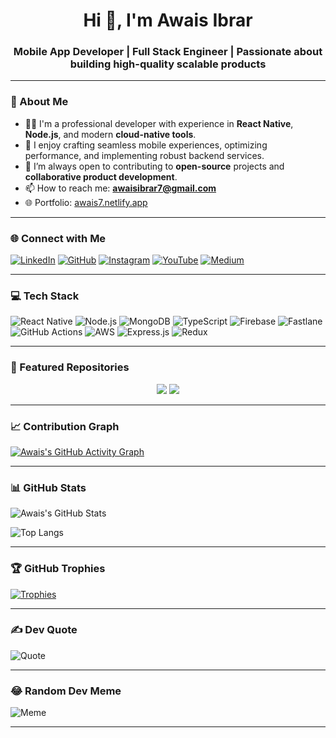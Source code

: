 <h1 align="center">Hi 👋, I'm Awais Ibrar</h1>
<h3 align="center">Mobile App Developer | Full Stack Engineer | Passionate about building high-quality scalable products</h3>

---

### 💫 About Me

- 👨‍💻 I'm a professional developer with experience in **React Native**, **Node.js**, and modern **cloud-native tools**.
- 🚀 I enjoy crafting seamless mobile experiences, optimizing performance, and implementing robust backend services.
- 🤝 I’m always open to contributing to **open-source** projects and **collaborative product development**.
- 📫 How to reach me: **awaisibrar7@gmail.com**
- 🌐 Portfolio: [awais7.netlify.app](https://awais7.netlify.app)

---

### 🌐 Connect with Me

[![LinkedIn](https://img.shields.io/badge/LinkedIn-0077B5?logo=linkedin&logoColor=white)](https://www.linkedin.com/in/awaisibrar)
[![GitHub](https://img.shields.io/badge/GitHub-000?logo=github&logoColor=white)](https://github.com/awais7)
[![Instagram](https://img.shields.io/badge/Instagram-E4405F?logo=instagram&logoColor=white)](https://www.instagram.com/iamawais7/)
[![YouTube](https://img.shields.io/badge/YouTube-Subscribe-red?logo=youtube&logoColor=white)](https://www.youtube.com/channel/UCrnIStPcN1X_FE3dsWRSvKA)
[![Medium](https://img.shields.io/badge/Medium-000?logo=medium&logoColor=white)](https://medium.com/@awais.ibrar7)

---

### 💻 Tech Stack

![React Native](https://img.shields.io/badge/React_Native-20232A?logo=react&logoColor=61DAFB)
![Node.js](https://img.shields.io/badge/Node.js-339933?logo=node.js&logoColor=white)
![MongoDB](https://img.shields.io/badge/MongoDB-4EA94B?logo=mongodb&logoColor=white)
![TypeScript](https://img.shields.io/badge/TypeScript-007ACC?logo=typescript&logoColor=white)
![Firebase](https://img.shields.io/badge/Firebase-FFCA28?logo=firebase&logoColor=white)
![Fastlane](https://img.shields.io/badge/Fastlane-E24329?logo=fastlane&logoColor=white)
![GitHub Actions](https://img.shields.io/badge/GitHub_Actions-2088FF?logo=github-actions&logoColor=white)
![AWS](https://img.shields.io/badge/AWS-232F3E?logo=amazon-aws&logoColor=white)
![Express.js](https://img.shields.io/badge/Express.js-000000?logo=express&logoColor=white)
![Redux](https://img.shields.io/badge/Redux-764ABC?logo=redux&logoColor=white)

---

### 📂 Featured Repositories

<p align="center">
  <a href="https://github.com/awais7/your-project-1"><img src="https://github-readme-stats.vercel.app/api/pin/?username=awais7&repo=your-project-1&theme=tokyonight" /></a>
  <a href="https://github.com/awais7/your-project-2"><img src="https://github-readme-stats.vercel.app/api/pin/?username=awais7&repo=your-project-2&theme=tokyonight" /></a>
</p>

---

### 📈 Contribution Graph

[![Awais's GitHub Activity Graph](https://github-readme-activity-graph.cyclic.app/graph?username=awais7&theme=tokyo-night)](https://github.com/ashutosh00710/github-readme-activity-graph)

---

### 📊 GitHub Stats

![Awais's GitHub Stats](https://github-readme-stats.vercel.app/api?username=awais7&show_icons=true&theme=tokyonight)

![Top Langs](https://github-readme-stats.vercel.app/api/top-langs/?username=awais7&layout=compact&theme=tokyonight)

---

### 🏆 GitHub Trophies

[![Trophies](https://github-profile-trophy.vercel.app/?username=awais7&theme=algolia)](https://github.com/ryo-ma/github-profile-trophy)

---

### ✍️ Dev Quote

![Quote](https://quotes-github-readme.vercel.app/api?type=horizontal&theme=tokyonight)

---

### 😂 Random Dev Meme

![Meme](https://random-memer.herokuapp.com/)

---
